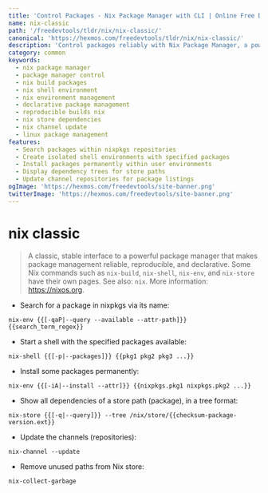 ```yaml
---
title: 'Control Packages - Nix Package Manager with CLI | Online Free DevTools by Hexmos'
name: nix-classic
path: '/freedevtools/tldr/nix/nix-classic/'
canonical: 'https://hexmos.com/freedevtools/tldr/nix/nix-classic/'
description: 'Control packages reliably with Nix Package Manager, a powerful command-line tool. Build, install, and manage software declaratively. Free online tool, no registration required.'
category: common
keywords:
  - nix package manager
  - package manager control
  - nix build packages
  - nix shell environment
  - nix environment management
  - declarative package management
  - reproducible builds nix
  - nix store dependencies
  - nix channel update
  - linux package management
features:
  - Search packages within nixpkgs repositories
  - Create isolated shell environments with specified packages
  - Install packages permanently within user environments
  - Display dependency trees for store paths
  - Update channel repositories for package listings
ogImage: 'https://hexmos.com/freedevtools/site-banner.png'
twitterImage: 'https://hexmos.com/freedevtools/site-banner.png'
---
```


# nix classic

> A classic, stable interface to a powerful package manager that makes package management reliable, reproducible, and declarative.
> Some Nix commands such as `nix-build`, `nix-shell`, `nix-env`, and `nix-store` have their own pages.
> See also: `nix`.
> More information: <https://nixos.org>.

- Search for a package in nixpkgs via its name:

`nix-env {{[-qaP|--query --available --attr-path]}} {{search_term_regex}}`

- Start a shell with the specified packages available:

`nix-shell {{[-p|--packages]}} {{pkg1 pkg2 pkg3 ...}}`

- Install some packages permanently:

`nix-env {{[-iA|--install --attr]}} {{nixpkgs.pkg1 nixpkgs.pkg2 ...}}`

- Show all dependencies of a store path (package), in a tree format:

`nix-store {{[-q|--query]}} --tree /nix/store/{{checksum-package-version.ext}}`

- Update the channels (repositories):

`nix-channel --update`

- Remove unused paths from Nix store:

`nix-collect-garbage`
